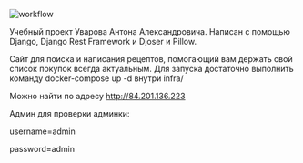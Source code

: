 ![workflow](https://github.com/DoobyDouglas/foodgram-project-react/actions/workflows/main.yml/badge.svg)

Учебный проект Уварова Антона Александровича.
Написан с помощью Django, Django Rest Framework и Djoser и Pillow.

Сайт для поиска и написания рецептов, помогающий вам держать свой список покупок всегда актуальным.
Для запуска достаточно выполнить команду docker-compose up -d внутри infra/

Можно найти по адресу http://84.201.136.223

Админ для проверки админки:

username=admin

password=admin